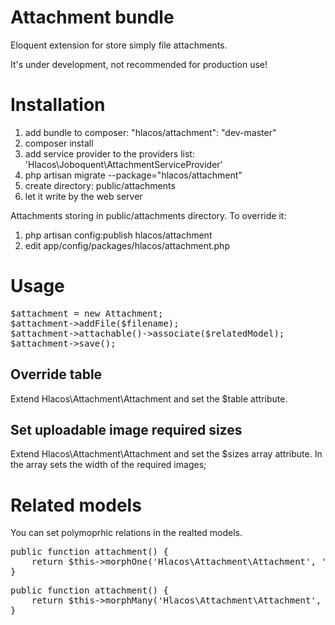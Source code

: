# Attachment bundle

Eloquent extension for store simply file attachments.

It's under development, not recommended for production use!

# Installation

1. add bundle to composer: "hlacos/attachment": "dev-master"
2. composer install
3. add service provider to the providers list: 'Hlacos\Joboquent\AttachmentServiceProvider'
4. php artisan migrate --package="hlacos/attachment"
5. create directory: public/attachments
6. let it write by the web server

Attachments storing in public/attachments directory.
To override it:

1. php artisan config:publish hlacos/attachment
2. edit app/config/packages/hlacos/attachment.php

# Usage

<pre>
$attachment = new Attachment;
$attachment->addFile($filename);
$attachment->attachable()->associate($relatedModel);
$attachment->save();
</pre>

## Override table

Extend Hlacos\Attachment\Attachment and set the $table attribute.

## Set uploadable image required sizes

Extend Hlacos\Attachment\Attachment and set the $sizes array attribute.
In the array sets the width of the required images;

# Related models

You can set polymoprhic relations in the realted models.

<pre>
public function attachment() {
    return $this->morphOne('Hlacos\Attachment\Attachment', 'attachable');
}
</pre>

<pre>
public function attachment() {
    return $this->morphMany('Hlacos\Attachment\Attachment', 'attachable');
}
</pre>
